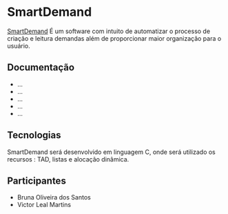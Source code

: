 <div id="Apresentação">
    <h1>SmartDemand</h1>
    <p>
        <a href="https://github.com/SystemOutPrintLeal/ed1-EC-2020-1">SmartDemand</a>
        É um software com intuito de  automatizar  o processo de criação e leitura demandas além de proporcionar maior organização para o usuário. 
    </p>
</div>

<div id="Atributos">
    <h2>Documentação</h2>
        <ul>
            <li>...</li>
            <li>...</li>
            <li>...</li>
            <li>...</li>
            <li>...</li>
        </ul>

   <h2>Tecnologias</h2>
    <p>SmartDemand será desenvolvido em linguagem C, onde será utilizado os recursos : TAD, listas e alocação dinâmica.</p>

<h2>Participantes</h2>
<ul>
    <li>Bruna Oliveira dos Santos</li> 
    <li>Victor Leal Martins</li> 
</ul>

 
</div>
